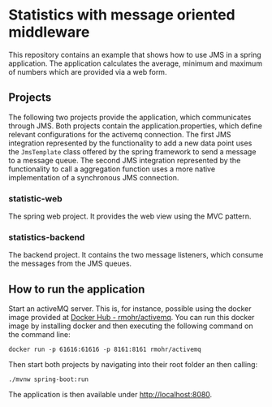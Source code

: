 # Statistics with message oriented middleware

This repository contains an example that shows how to use JMS in a spring application. The application calculates the average, minimum and maximum of numbers which are provided via a web form.

## Projects

The following two projects provide the application, which communicates through JMS.
Both projects contain the application.properties, which define relevant configurations for the activemq connection.
The first JMS integration represented by the functionality to add a new data point uses the `JmsTemplate` class offered by the spring framework to send a message to a message queue.
The second JMS integration represented by the functionality to call a aggregation function uses a more native implementation of a synchronous JMS connection. 

### statistic-web
The spring web project. It provides the web view using the MVC pattern. 

### statistics-backend
The backend project. It contains the two message listeners, which consume the messages from the JMS queues.

## How to run the application
Start an activeMQ server. This is, for instance, possible using the docker image provided at [Docker Hub - rmohr/activemq](https://hub.docker.com/r/rmohr/activemq/).
You can run this docker image by installing docker and then executing the following command on the command line:

    docker run -p 61616:61616 -p 8161:8161 rmohr/activemq
    
Then start both projects by navigating into their root folder an then calling:

    ./mvnw spring-boot:run
    
The application is then available under [http://localhost:8080](http://localhost:8080).